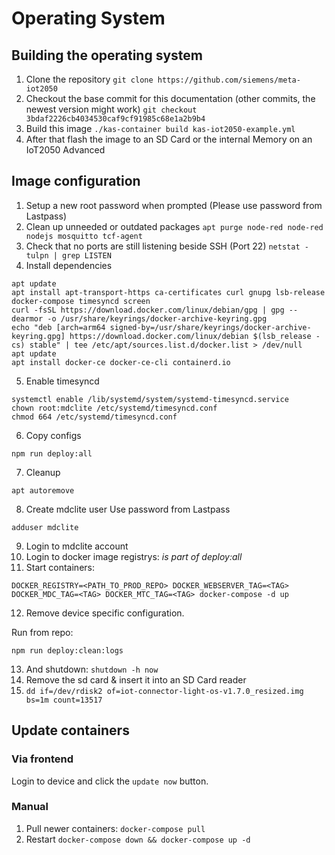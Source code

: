 # Operating System

## Building the operating system

1. Clone the repository `git clone https://github.com/siemens/meta-iot2050`
2. Checkout the base commit for this documentation (other commits, the newest version might work) `git checkout 3bdaf2226cb4034530caf9cf91985c68e1a2b9b4`
3. Build this image `./kas-container build kas-iot2050-example.yml`
4. After that flash the image to an SD Card or the internal Memory on an IoT2050 Advanced

## Image configuration

1. Setup a new root password when prompted (Please use password from Lastpass)
2. Clean up unneeded or outdated packages `apt purge node-red node-red nodejs mosquitto tcf-agent`
3. Check that no ports are still listening beside SSH (Port 22) `netstat -tulpn | grep LISTEN`
4. Install dependencies

```
apt update
apt install apt-transport-https ca-certificates curl gnupg lsb-release docker-compose timesyncd screen
curl -fsSL https://download.docker.com/linux/debian/gpg | gpg --dearmor -o /usr/share/keyrings/docker-archive-keyring.gpg
echo "deb [arch=arm64 signed-by=/usr/share/keyrings/docker-archive-keyring.gpg] https://download.docker.com/linux/debian $(lsb_release -cs) stable" | tee /etc/apt/sources.list.d/docker.list > /dev/null
apt update
apt install docker-ce docker-ce-cli containerd.io
```

5. Enable timesyncd

```
systemctl enable /lib/systemd/system/systemd-timesyncd.service
chown root:mdclite /etc/systemd/timesyncd.conf
chmod 664 /etc/systemd/timesyncd.conf
```

6. Copy configs

```
npm run deploy:all
```

7. Cleanup

```
apt autoremove
```

8. Create mdclite user
   Use password from Lastpass

```
adduser mdclite
```

9. Login to mdclite account
10. Login to docker image registrys: *is part of deploy:all*
11. Start containers: 
```
DOCKER_REGISTRY=<PATH_TO_PROD_REPO> DOCKER_WEBSERVER_TAG=<TAG> DOCKER_MDC_TAG=<TAG> DOCKER_MTC_TAG=<TAG> docker-compose -d up
```

12. Remove device specific configuration.

Run from repo:

```
npm run deploy:clean:logs
```

13. And shutdown: `shutdown -h now`
14. Remove the sd card & insert it into an SD Card reader
15. `dd if=/dev/rdisk2 of=iot-connector-light-os-v1.7.0_resized.img bs=1m count=13517`

## Update containers

### Via frontend

Login to device and click the `update now` button.

### Manual

1. Pull newer containers: `docker-compose pull`
2. Restart `docker-compose down && docker-compose up -d`
